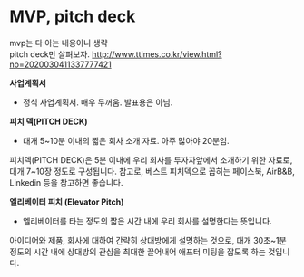 # MVP, pitch deck  

mvp는 다 아는 내용이니 생략  
pitch deck만 살펴보자. http://www.ttimes.co.kr/view.html?no=2020030411337777421


**사업계획서**
- 정식 사업계획서. 매우 두꺼움. 발표용은 아님.

**피치 덱(PITCH DECK)**
- 대개 5~10분 이내의 짧은 회사 소개 자료. 아주 많아야 20분임. 

피치덱(PITCH DECK)은 5분 이내에 우리 회사를 투자자앞에서 소개하기 위한 자료로, 대개 7~10장 정도로 구성됩니다. 참고로, 베스트 피치덱으로 꼽히는 페이스북, AirB&B, Linkedin 등을 참고하면 좋습니다.  

**엘리베이터 피치 (Elevator Pitch)**
- 엘리베이터를 타는 정도의 짧은 시간 내에 우리 회사를 설명한다는 뜻입니다. 

아이디어와 제품, 회사에 대하여 간략히 상대방에게 설명하는 것으로, 대개 30초~1분 정도의 시간 내에 상대방의 관심을 최대한 끌어내어 애프터 미팅을 잡도록 하는 것입니다. 






